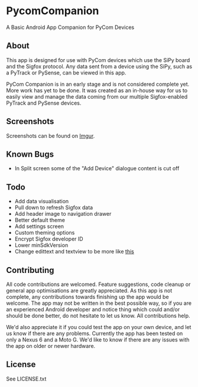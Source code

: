# PycomCompanion
A Basic Android App Companion for PyCom Devices

## About
This app is designed for use with PyCom devices which use the SiPy board and the Sigfox protocol. Any data sent from a device using the SiPy, such as a PyTrack or PySense, can be viewed in this app.

PyCom Companion is in an early stage and is not considered complete yet. More work has yet to be done. It was created as an in-house way for us to easily view and manage the data coming from our multiple Sigfox-enabled PyTrack and PySense devices.

## Screenshots
Screenshots can be found on [Imgur](http://imgur.com/a/YWn8T).

## Known Bugs
- In Split screen some of the "Add Device" dialogue content is cut off

## Todo
- Add data visualisation
- Pull down to refresh Sigfox data
- Add header image to navigation drawer
- Better default theme
- Add settings screen
- Custom theming options
- Encrypt Sigfox developer ID
- Lower minSdkVersion
- Change edittext and textview to be more like [this](https://material.io/guidelines/components/text-fields.html#text-fields-layout)

## Contributing
All code contributions are welcomed. Feature suggestions, code cleanup or general app optimisations are greatly appreciated. As this app is not complete, any contributions towards finishing up the app would be welcome. The app may not be written in the best possible way, so if you are an experienced Android developer and notice thing which could and/or should be done better, do not hesitate to let us know. All contributions help.

We'd also appreciate it if you could test the app on your own device, and let us know if there are any problems. Currently the app has been tested on only a Nexus 6 and a Moto G. We'd like to know if there are any issues with the app on older or newer hardware.

## License
See LICENSE.txt
